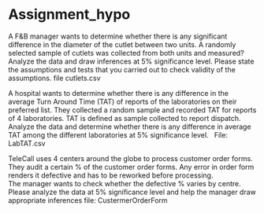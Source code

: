 # Assignment_hypo
A F&B manager wants to determine whether there is any significant difference in the diameter of the cutlet between two units. 
A randomly selected sample of cutlets was collected from both units and measured? Analyze the data and draw inferences at 5% significance level. 
Please state the assumptions and tests that you carried out to check validity of the assumptions.
file cutlets.csv

A hospital wants to determine whether there is any difference in the average Turn Around Time (TAT) of reports of the laboratories on their preferred list. 
They collected a random sample and recorded TAT for reports of 4 laboratories. TAT is defined as sample collected to report dispatch.
 Analyze the data and determine whether there is any difference in average TAT among the different laboratories at 5% significance level.
  File: LabTAT.csv

TeleCall uses 4 centers around the globe to process customer order forms. They audit a certain %  of the customer order forms.
Any error in order form renders it defective and has to be reworked before processing.  
The manager wants to check whether the defective %  varies by centre. Please analyze the data at 5% significance level and help the manager draw appropriate inferences
file: CustermerOrderForm
